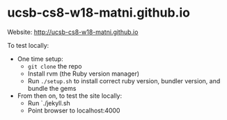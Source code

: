 # ucsb-cs8-w18-matni.github.io

Website: http://ucsb-cs8-w18-matni.github.io

To test locally:
* One time setup:
    * `git clone` the repo
    * Install rvm (the Ruby version manager)
    * Run `./setup.sh` to install correct ruby version, bundler version, and bundle the gems
* From then on, to test the site locally:
    * Run `./jekyll.sh
    * Point browser to localhost:4000
